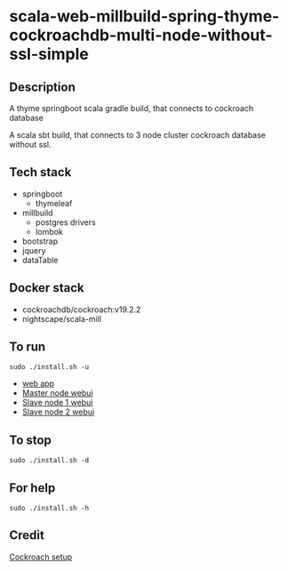 # scala-web-millbuild-spring-thyme-cockroachdb-multi-node-without-ssl-simple

## Description
A thyme springboot scala gradle build,
that connects to cockroach database

A scala sbt build, that connects to 3 node cluster
cockroach database without ssl.

## Tech stack
- springboot
  - thymeleaf
- millbuild
  - postgres drivers
  - lombok
- bootstrap
- jquery
- dataTable

## Docker stack
- cockroachdb/cockroach:v19.2.2
- nightscape/scala-mill

## To run
`sudo ./install.sh -u`
- [web app](http://localhost)
- [Master node webui](http://localhost:8000)
- [Slave node 1 webui](http://localhost:8001)
- [Slave node 2 webui](http://localhost:8002)

## To stop
`sudo ./install.sh -d`

## For help
`sudo ./install.sh -h`

## Credit
[Cockroach setup](https://github.com/s0rg/cockroach-compose)

